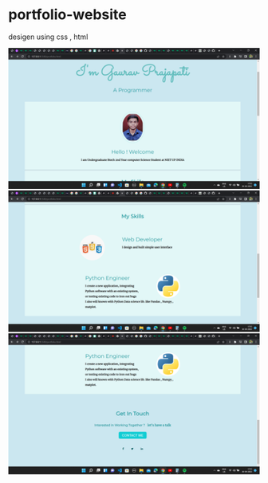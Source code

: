 # portfolio-website
desigen using css , html


![](Screenshot%20(270).png)
![](Screenshot%20(271).png)
![](Screenshot%20(272).png)
